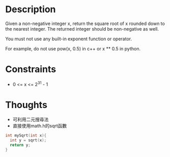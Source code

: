 # Description

Given a non-negative integer x, return the square root of x rounded down to the nearest integer. The returned integer should be non-negative as well.

You must not use any built-in exponent function or operator.

For example, do not use pow(x, 0.5) in c++ or x ** 0.5 in python.
 
# Constraints

- 0 <= x <= 2<sup>31</sup> - 1

# Thoughts

- 可利用二元搜尋法
- 直接使用math.h的sqrt函數

```c
int mySqrt(int x){
  int y = sqrt(x);
  return y;
}
```

